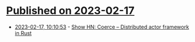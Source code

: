 # [Published on 2023-02-17](index.md)

* [2023-02-17, 10:10:53](https://news.ycombinator.com/item?id=34832904) - [Show HN: Coerce – Distributed actor framework in Rust](https://github.com/LeonHartley/Coerce-rs)
